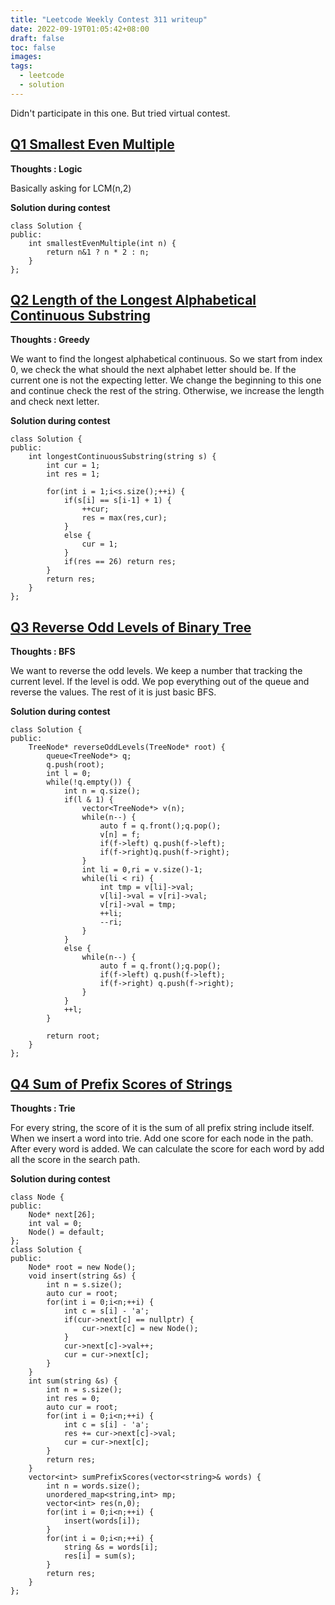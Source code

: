 ```yaml
---
title: "Leetcode Weekly Contest 311 writeup"
date: 2022-09-19T01:05:42+08:00
draft: false
toc: false
images:
tags:
  - leetcode
  - solution
---
```


Didn't participate in this one. But tried virtual contest.

## [Q1 Smallest Even Multiple](https://leetcode.com/problems/smallest-even-multiple/)
**Thoughts : Logic**

Basically asking for LCM(n,2)

**Solution during contest**
```cpp=
class Solution {
public:
    int smallestEvenMultiple(int n) {
        return n&1 ? n * 2 : n;
    }
};
```

## [Q2 Length of the Longest Alphabetical Continuous Substring](https://leetcode.com/problems/length-of-the-longest-alphabetical-continuous-substring/)
**Thoughts : Greedy**

We want to find the longest alphabetical continuous. So we start from index 0, we check the what should the next alphabet letter should be. If the current one is not the expecting letter. We change the beginning to this one and continue check the rest of the string. Otherwise, we increase the length and check next letter.

**Solution during contest**
```cpp=
class Solution {
public:
    int longestContinuousSubstring(string s) {
        int cur = 1;
        int res = 1;

        for(int i = 1;i<s.size();++i) {
            if(s[i] == s[i-1] + 1) {
                ++cur;
                res = max(res,cur);
            }
            else {
                cur = 1;
            }
            if(res == 26) return res;
        }
        return res;
    }
};
```
## [Q3 Reverse Odd Levels of Binary Tree](https://leetcode.com/problems/reverse-odd-levels-of-binary-tree/)
**Thoughts : BFS**

We want to reverse the odd levels. We keep a number that tracking the current level. If the level is odd. We pop everything out of the queue and reverse the values. The rest of it is just basic BFS.

**Solution during contest**
```cpp=
class Solution {
public:
    TreeNode* reverseOddLevels(TreeNode* root) {
        queue<TreeNode*> q;
        q.push(root);
        int l = 0;
        while(!q.empty()) {
            int n = q.size();
            if(l & 1) {
                vector<TreeNode*> v(n);
                while(n--) {
                    auto f = q.front();q.pop();
                    v[n] = f;
                    if(f->left) q.push(f->left);
                    if(f->right)q.push(f->right);
                }
                int li = 0,ri = v.size()-1;
                while(li < ri) {
                    int tmp = v[li]->val;
                    v[li]->val = v[ri]->val;
                    v[ri]->val = tmp;
                    ++li;
                    --ri;
                }
            }
            else {
                while(n--) {
                    auto f = q.front();q.pop();
                    if(f->left) q.push(f->left);
                    if(f->right) q.push(f->right);
                }
            }
            ++l;
        }
        
        return root;
    }
};
```

## [Q4 Sum of Prefix Scores of Strings](https://leetcode.com/problems/sum-of-prefix-scores-of-strings/)
**Thoughts : Trie**

For every string, the score of it is the sum of all prefix string include itself. When we insert a word into trie. Add one score for each node in the path. After every word is added. We can calculate the score for each word by add all the score in the search path.

**Solution during contest**
```cpp=
class Node {
public:
    Node* next[26];
    int val = 0;
    Node() = default;
};
class Solution {
public:
    Node* root = new Node();
    void insert(string &s) {
        int n = s.size();
        auto cur = root;
        for(int i = 0;i<n;++i) {
            int c = s[i] - 'a';
            if(cur->next[c] == nullptr) {
                cur->next[c] = new Node();
            }
            cur->next[c]->val++;
            cur = cur->next[c];
        }
    }
    int sum(string &s) {
        int n = s.size();
        int res = 0;
        auto cur = root;
        for(int i = 0;i<n;++i) {
            int c = s[i] - 'a';
            res += cur->next[c]->val;
            cur = cur->next[c];
        }
        return res;
    }
    vector<int> sumPrefixScores(vector<string>& words) {
        int n = words.size();
        unordered_map<string,int> mp;
        vector<int> res(n,0);
        for(int i = 0;i<n;++i) {
            insert(words[i]);
        }
        for(int i = 0;i<n;++i) {
            string &s = words[i];
            res[i] = sum(s);
        }
        return res;
    }
};
```
